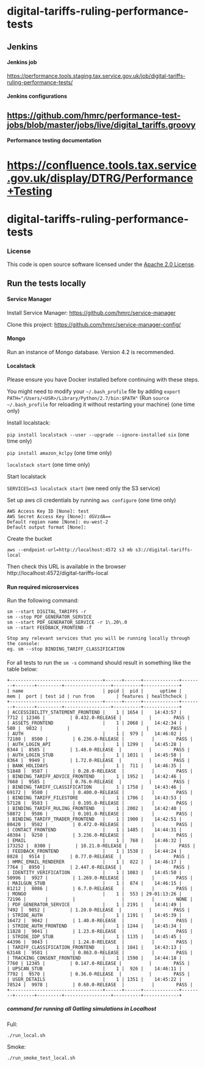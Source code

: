 # digital-tariffs-ruling-performance-tests

## Jenkins

#### Jenkins job
https://performance.tools.staging.tax.service.gov.uk/job/digital-tariffs-ruling-performance-tests/

#### Jenkins configurations
https://github.com/hmrc/performance-test-jobs/blob/master/jobs/live/digital_tariffs.groovy
---

#### Performance testing documentation 
https://confluence.tools.tax.service.gov.uk/display/DTRG/Performance+Testing
=======
# digital-tariffs-ruling-performance-tests

### License
This code is open source software licensed under the [Apache 2.0 License]("http://www.apache.org/licenses/LICENSE-2.0.html").

## Run the tests locally

#### Service Manager
Install Service Manager:
https://github.com/hmrc/service-manager

Clone this project:
https://github.com/hmrc/service-manager-config/

#### Mongo
Run an instance of Mongo database. Version 4.2 is recommended.

#### Localstack
Please ensure you have Docker installed before continuing with these steps.

You might need to modify your `~/.bash_profile` file by adding `export PATH="/Users/<USR>/Library/Python/2.7/bin:$PATH"`
(Run `source ~/.bash_profile` for reloading it without restarting your machine) (one time only)

Install localstack:

`pip install localstack --user --upgrade --ignore-installed six` (one time only)

`pip install amazon_kclpy` (one time only)

`localstack start` (one time only)

Start localstack

`SERVICES=s3 localstack start` (we need only the S3 service)

Set up aws cli credentials by running `aws configure` (one time only)
```
AWS Access Key ID [None]: test
AWS Secret Access Key [None]: dGVzdA==
Default region name [None]: eu-west-2
Default output format [None]:
```

Create the bucket

`aws --endpoint-url=http://localhost:4572 s3 mb s3://digital-tariffs-local`

Then check this URL is available in the browser http://localhost:4572/digital-tariffs-local

#### Run required microservices
Run the following command:
```
sm --start DIGITAL_TARIFFS -r
sm --stop PDF_GENERATOR_SERVICE
sm --start PDF_GENERATOR_SERVICE -r 1\.20\.0
sm --start FEEDBACK_FRONTEND -f

Stop any relevant services that you will be running locally through the console:
eg. sm --stop BINDING_TARIFF_CLASSIFICATION
```

####

For all tests to run the `sm -s` command should result in something like the table below:

```
+----------------------------------+------+------+-------------+--------+-------+---------+-----------------+----------+-------------+
| name                             | ppid |  pid |      uptime |    mem |  port | test id | run from        | features | healthcheck |
+----------------------------------+------+------+-------------+--------+-------+---------+-----------------+----------+-------------+
| ACCESSIBILITY_STATEMENT_FRONTEND |    1 | 1654 |    14:43:57 |   7712 | 12346 |         | 0.432.0-RELEASE |          |        PASS |
| ASSETS_FRONTEND                  |    1 | 2068 |    14:42:34 |    580 |  9032 |         |                 |          |        PASS |
| AUTH                             |    1 |  979 |    14:46:02 |  72180 |  8500 |         | 6.236.0-RELEASE |          |        PASS |
| AUTH_LOGIN_API                   |    1 | 1299 |    14:45:28 |   8344 |  8585 |         | 1.48.0-RELEASE  |          |        PASS |
| AUTH_LOGIN_STUB                  |    1 | 1031 |    14:45:58 |   8364 |  9949 |         | 1.72.0-RELEASE  |          |        PASS |
| BANK_HOLIDAYS                    |    1 |  711 |    14:46:35 |  51848 |  9587 |         | 0.28.0-RELEASE  |          |        PASS |
| BINDING_TARIFF_ADVICE_FRONTEND   |    1 | 1952 |    14:42:46 |   7668 |  9585 |         | 0.76.0-RELEASE  |          |        PASS |
| BINDING_TARIFF_CLASSIFICATION    |    1 | 1758 |    14:43:46 |  69172 |  9580 |         | 0.400.0-RELEASE |          |        PASS |
| BINDING_TARIFF_FILESTORE         |    1 | 1706 |    14:43:53 |  57128 |  9583 |         | 0.195.0-RELEASE |          |        PASS |
| BINDING_TARIFF_RULING_FRONTEND   |    1 | 2002 |    14:42:40 |  58872 |  9586 |         | 0.101.0-RELEASE |          |        PASS |
| BINDING_TARIFF_TRADER_FRONTEND   |    1 | 1900 |    14:42:51 |  80420 |  9582 |         | 0.472.0-RELEASE |          |        PASS |
| CONTACT_FRONTEND                 |    1 | 1485 |    14:44:31 |  40384 |  9250 |         | 3.236.0-RELEASE |          |        PASS |
| EMAIL                            |    1 |  768 |    14:46:32 | 173252 |  8300 |         | 10.21.0-RELEASE |          |        PASS |
| FEEDBACK_FRONTEND                |    1 | 1538 |    14:44:24 |   8828 |  9514 |         | 0.77.0-RELEASE  |          |        PASS |
| HMRC_EMAIL_RENDERER              |    1 |  822 |    14:46:17 |   7764 |  8950 |         | 2.447.0-RELEASE |          |        PASS |
| IDENTITY_VERIFICATION            |    1 | 1083 |    14:45:50 |  50996 |  9927 |         | 1.269.0-RELEASE |          |        PASS |
| MAILGUN_STUB                     |    1 |  874 |    14:46:15 |  81212 |  8086 |         | 6.7.0-RELEASE   |          |        PASS |
| MONGO                            |    1 |  553 | 29-01:13:26 |  72196 |       |         |                 |          |        NONE |
| PDF_GENERATOR_SERVICE            |    1 | 2191 |    14:41:49 |   7492 |  9852 |         | 1.20.0-RELEASE  |          |        PASS |
| STRIDE_AUTH                      |    1 | 1191 |    14:45:39 |  16472 |  9042 |         | 1.40.0-RELEASE  |          |        PASS |
| STRIDE_AUTH_FRONTEND             |    1 | 1244 |    14:45:34 |  11828 |  9041 |         | 1.23.0-RELEASE  |          |        PASS |
| STRIDE_IDP_STUB                  |    1 | 1135 |    14:45:45 |  44396 |  9043 |         | 1.24.0-RELEASE  |          |        PASS |
| TARIFF_CLASSIFICATION_FRONTEND   |    1 | 1841 |    14:43:13 |  63148 |  9581 |         | 0.863.0-RELEASE |          |        PASS |
| TRACKING_CONSENT_FRONTEND        |    1 | 1590 |    14:44:18 |   7760 | 12345 |         | 0.147.0-RELEASE |          |        PASS |
| UPSCAN_STUB                      |    1 |  926 |    14:46:11 |   7792 |  9570 |         | 0.36.0-RELEASE  |          |        PASS |
| USER_DETAILS                     |    1 | 1351 |    14:45:22 |  78524 |  9978 |         | 0.60.0-RELEASE  |          |        PASS |
+----------------------------------+------+------+-------------+--------+-------+---------+-----------------+----------+-------------+
```
##### command for running all Gatling simulations in Localhost

Full:
```shell
./run_local.sh
```

Smoke:
```shell
./run_smoke_test_local.sh
```
